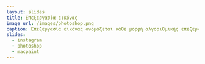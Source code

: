 ```yaml
---
layout: slides
title: Επεξεργασία εικόνας
image_url: /images/photoshop.png
caption: Επεξεργασία εικόνας ονομάζεται κάθε μορφή αλγοριθμικής επεξεργασίας, ανάλυσης και χειρισμού ψηφιακών δεδομένων εικόνας.
slides:
  - instagram
  - photoshop
  - macpaint
---
```


